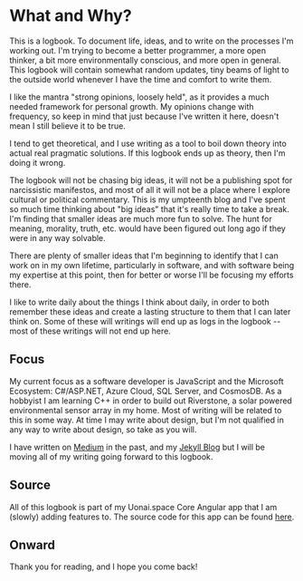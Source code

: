 # What and Why?

This is a logbook. To document life, ideas, and to write on the processes I'm working out. I'm trying to become a better programmer, a more open thinker, a bit more environmentally conscious, and more open in general. This logbook will contain somewhat random updates, tiny beams of light to the outside world whenever I have the time and comfort to write them.

I like the mantra "strong opinions, loosely held", as it provides a much needed framework for personal growth. My opinions change with frequency, so keep in mind that just because I've written it here, doesn't mean I still believe it to be true.

I tend to get theoretical, and I use writing as a tool to boil down theory into actual real pragmatic solutions. If this logbook ends up as theory, then I'm doing it wrong.  

The logbook will not be chasing big ideas, it will not be a publishing spot for narcissistic manifestos, and most of all it will not be a place where I explore cultural or political commentary. This is my umpteenth blog and I've spent so much time thinking about "big ideas" that it's really time to take a break. I'm finding that smaller ideas are much more fun to solve. The hunt for meaning, morality, truth, etc. would have been figured out long ago if they were in any way solvable. 

There are plenty of smaller ideas that I'm beginning to identify that I can work on in my own lifetime, particularly in software, and with software being my expertise at this point, then for better or worse I'll be focusing my efforts there.

I like to write daily about the things I think about daily, in order to both remember these ideas and create a lasting structure to them that I can later think on. Some of these will writings will end up as logs in the logbook -- most of these writings will not end up here.

## Focus

My current focus as a software developer is JavaScript and the Microsoft Ecosystem: C#/ASP.NET, Azure Cloud, SQL Server, and CosmosDB. As a hobbyist I am learning C++ in order to build out Riverstone, a solar powered environmental sensor array in my home. Most of writing will be related to this in some way. At time I may write about design, but I'm not qualified in any way to write about design, so take as you will. 

I have written on [Medium](https://medium.com/@colinmccaleb) in the past, and my [Jekyll Blog](https://github.com/uonai/Uonai/tree/master/_posts) but I will be moving all of my writing going forward to this logbook. 

## Source

All of this logbook is part of my Uonai.space Core Angular app that I am (slowly) adding features to. The source code for this app can be found [here](https://github.com/uonai/Space).

## Onward

Thank you for reading, and I hope you come back!
